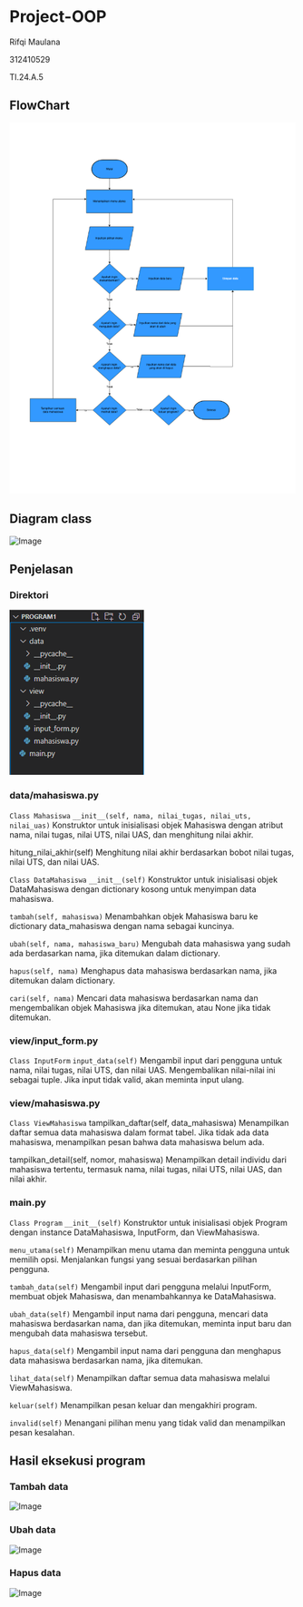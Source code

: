# Project-OOP

Rifqi Maulana

312410529

TI.24.A.5

## FlowChart

![Image](https://github.com/Shikilukeki/Foto/blob/main/LabPy08.png?raw=true)

## Diagram class

![Image]()

## Penjelasan

### Direktori
![Image](https://github.com/Shikilukeki/Foto/blob/main/Direktori%20Program.png?raw=true)

### data/mahasiswa.py

```Class Mahasiswa```
```__init__(self, nama, nilai_tugas, nilai_uts, nilai_uas)``` Konstruktor untuk inisialisasi objek Mahasiswa dengan atribut nama, nilai tugas, nilai UTS, nilai UAS, dan menghitung nilai akhir.

hitung_nilai_akhir(self) Menghitung nilai akhir berdasarkan bobot nilai tugas, nilai UTS, dan nilai UAS.

```Class DataMahasiswa```
```__init__(self)``` Konstruktor untuk inisialisasi objek DataMahasiswa dengan dictionary kosong untuk menyimpan data mahasiswa.

```tambah(self, mahasiswa)``` Menambahkan objek Mahasiswa baru ke dictionary data_mahasiswa dengan nama sebagai kuncinya.

```ubah(self, nama, mahasiswa_baru)``` Mengubah data mahasiswa yang sudah ada berdasarkan nama, jika ditemukan dalam dictionary.

```hapus(self, nama)``` Menghapus data mahasiswa berdasarkan nama, jika ditemukan dalam dictionary.

```cari(self, nama)``` Mencari data mahasiswa berdasarkan nama dan mengembalikan objek Mahasiswa jika ditemukan, atau None jika tidak ditemukan.

### view/input_form.py

```Class InputForm```
```input_data(self)``` Mengambil input dari pengguna untuk nama, nilai tugas, nilai UTS, dan nilai UAS. Mengembalikan nilai-nilai ini sebagai tuple. Jika input tidak valid, akan meminta input ulang.

### view/mahasiswa.py

```Class ViewMahasiswa```
tampilkan_daftar(self, data_mahasiswa) Menampilkan daftar semua data mahasiswa dalam format tabel. Jika tidak ada data mahasiswa, menampilkan pesan bahwa data mahasiswa belum ada.

tampilkan_detail(self, nomor, mahasiswa) Menampilkan detail individu dari mahasiswa tertentu, termasuk nama, nilai tugas, nilai UTS, nilai UAS, dan nilai akhir.

### main.py
```Class Program```
```__init__(self)``` Konstruktor untuk inisialisasi objek Program dengan instance DataMahasiswa, InputForm, dan ViewMahasiswa.

```menu_utama(self)``` Menampilkan menu utama dan meminta pengguna untuk memilih opsi. Menjalankan fungsi yang sesuai berdasarkan pilihan pengguna.

```tambah_data(self)``` Mengambil input dari pengguna melalui InputForm, membuat objek Mahasiswa, dan menambahkannya ke DataMahasiswa.

```ubah_data(self)``` Mengambil input nama dari pengguna, mencari data mahasiswa berdasarkan nama, dan jika ditemukan, meminta input baru dan mengubah data mahasiswa tersebut.

```hapus_data(self)``` Mengambil input nama dari pengguna dan menghapus data mahasiswa berdasarkan nama, jika ditemukan.

```lihat_data(self)``` Menampilkan daftar semua data mahasiswa melalui ViewMahasiswa.

```keluar(self)``` Menampilkan pesan keluar dan mengakhiri program.

```invalid(self)``` Menangani pilihan menu yang tidak valid dan menampilkan pesan kesalahan.

## Hasil eksekusi program

### Tambah data

![Image](https://github.com/Shikilukeki/Foto/blob/main/Project%20OOP%20-%20Tambah%20data.png?raw=true)

### Ubah data

![Image](https://github.com/Shikilukeki/Foto/blob/main/Project%20OOP%20-%20Ubah%20data.png?raw=true)

### Hapus data

![Image](https://github.com/Shikilukeki/Foto/blob/main/Project%20OOP%20-%20Hapus%20data.png?raw=true)

